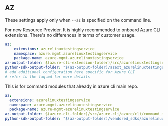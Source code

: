 ## AZ

These settings apply only when `--az` is specified on the command line.

For new Resource Provider. It is highly recommended to onboard Azure CLI extensions. There's no differences in terms of customer usage. 

``` yaml $(az) && $(target-mode) != 'core'
az:
    extensions: azurelinuxtestingservice
    namespace: azure.mgmt.azurelinuxtestingservice
    package-name: azure-mgmt-azurelinuxtestingservice
az-output-folder: $(azure-cli-extension-folder)/src/azurelinuxtestingservice
python-sdk-output-folder: "$(az-output-folder)/azext_azurelinuxtestingservice/vendored_sdks/azurelinuxtestingservice"
# add additional configuration here specific for Azure CLI
# refer to the faq.md for more details
```



This is for command modules that already in azure cli main repo. 
``` yaml $(az) && $(target-mode) == 'core'
az:
  extensions: azurelinuxtestingservice
  namespace: azure.mgmt.azurelinuxtestingservice
  package-name: azure-mgmt-azurelinuxtestingservice
az-output-folder: $(azure-cli-folder)/src/azure-cli/azure/cli/command_modules/azurelinuxtestingservice
python-sdk-output-folder: "$(az-output-folder)/vendored_sdks/azurelinuxtestingservice"
``` 